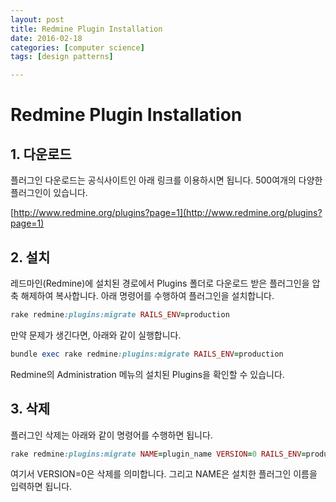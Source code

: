 ```yaml
---
layout: post
title: Redmine Plugin Installation
date: 2016-02-18
categories: [computer science]
tags: [design patterns]

---
```


# Redmine Plugin Installation


## 1. 다운로드

플러그인 다운로드는 공식사이트인 아래 링크를 이용하시면 됩니다. 500여개의 다양한 플러그인이 있습니다.

[http://www.redmine.org/plugins?page=1](http://www.redmine.org/plugins?page=1)


## 2. 설치

레드마인(Redmine)에 설치된 경로에서 Plugins 폴더로 다운로드 받은 플러그인을 압축 해제하여 복사합니다.
아래 명령어를 수행하여 플러그인을 설치합니다.

```ruby
rake redmine:plugins:migrate RAILS_ENV=production
```

만약 문제가 생긴다면, 아래와 같이 실행합니다.

```ruby
bundle exec rake redmine:plugins:migrate RAILS_ENV=production
```

Redmine의 Administration 메뉴의 설치된 Plugins을 확인할 수 있습니다.

## 3. 삭제

플러그인 삭제는 아래와 같이 명령어를 수행하면 됩니다.

```ruby
rake redmine:plugins:migrate NAME=plugin_name VERSION=0 RAILS_ENV=production
```

여기서 VERSION=0은 삭제를 의미합니다. 그리고 NAME은 설치한 플러그인 이름을 입력하면 됩니다.